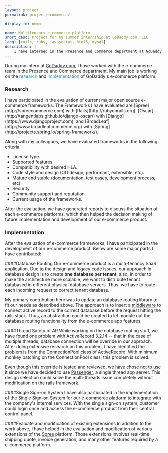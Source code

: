 ```yaml
---
layout: project
permalink: project/ecommerce/

display_id: nemo

name: Multitenancy e-commerce platform
short_desc: Project for my summer internship at GoDaddy.com, LLC
lang: [rails, ruby, javascript, html5, mysql]
description: |
    I have interned in the Presence and Commerce department at GoDaddy.com, LLC, and this is the project I have participated.
---
```

During my intern at [GoDaddy.com](http://www.godaddy.com), I have worked with the e-commerce team in the Presence and Commerce department. My main job is working on the <span id="nemo_research_click" style="color:#268ED4;">research</span> and <span id="nemo_implementation_click" style="color:#268ED4;">implementation</span> of GoDaddy's e-commerce platform.

<h3 id="nemo_research">Research</h3>
I have participated in the evaluation of current major open source e-commerce frameworks. The Frameworks I have evaluated are [Spree](http://spreecommerce.com) with [Rails](http://rubyonrails.org), [Oscar](http://tangentlabs.github.io/django-oscar/) with [Django](https://www.djangoproject.com), and [BroadLeaf](http://www.broadleafcommerce.org) with [Spring](http://projects.spring.io/spring-framework/).

Along with my colleagues, we have evaluated frameworks in the following criteria.

- License type.
- Supported features.
- Compatibility with desired HLA.
- Code style and design (OO design, performant, extensible, etc).
- Mature and stable (documentation, test cases, development process, etc).
- Security.
- Community support and reputation.
- Current usage of the frameworks.

After the evaluation, we have generated reports to discuss the situation of each e-commerce platforms, which then helped the decision making of future implementation and development of our e-commerce product.


<h3 id="nemo_implementation">Implementation</h3>
After the evaluation of e-commerce frameworks, I have participated in the development of our e-commerce product. Below are some major parts I have contributed:

####Database Routing
Our e-commerce product is a multi-tenancy SaaS application. Due to the design and legacy code issues, our approach in database design is to create **one database per tenant**; also, in order to make the architecture more scalable, we want to distribute tenant databased in different physical database servers. Thus, we have to route each incoming request to correct tenant database.

My primary contribution here was to update an database routing library to fit our needs as described above. The approach is to insert a [middleware](http://guides.rubyonrails.org/rails_on_rack.html) to connect active record to the correct database before the request hitting the rails stack. Thus, an abstraction could be created to let module out the database routing functionality from the e-commerce app features.


####Thread Safety of AR
While working on the database routing stuff, we have found one problem with ActiveRecord 3.2.14 -- that in the case of multiple threads, database connection will be override in our approach. After doing extensive research on this problem, I have identified the problem is from the ConnectionPool class of ActiveRecord. With minimum monkey patching on the ConnectionPool class, this problem is solved.

Even though this override is tested and reviewed, we have chose not to use it since we have decided to use [Passenger](https://www.phusionpassenger.com), a single thread app server. This design selection could solve the multi-threads issue completely without modification on the rails framework.

####Single Sign-on System
I have also participated in the implementation of the Single Sign-on System for our e-commerce platform to integrate with the company's internal services. With the single sign-on system, customer could login once and access the e-commerce product from their central control panel.

####Evaluate and modification of existing extensions
In addition to the work above, I have helped in the evaluation and modification of various extensions of the [Spree](http://spreecommerce.com) platform. Those extensions involves real-time shipping quote, invoice generation, and many other features required by a e-commerce platform.

<script type="text/javascript">
$('#nemo_research_click').click(function () {
	$('html, body').animate({
		scrollTop: $("#nemo_research").offset().top
	}, 500);
});

$('#nemo_implementation_click').click(function () {
	$('html, body').animate({
		scrollTop: $("#nemo_implementation").offset().top
	}, 500);
});

$("#nemo_research_click, #nemo_implementation_click").hover(
  function () {
  	$(this).css({
	  	"text-decoration" : "underline",
	  	"cursor" : "pointer"
  	});
  },
  function () {
  	$(this).css({
	  	"text-decoration" : "none"
  	});
  }
);
</script>
